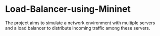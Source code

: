 # Load-Balancer-using-Mininet
The project aims to simulate a network environment with multiple servers and a load balancer to distribute incoming traffic among these servers.
